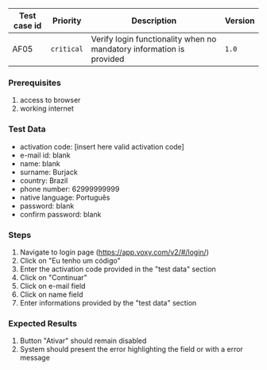 Test case id | Priority | Description | Version
---|---|---|---
AF05 | `critical` | Verify login functionality when no mandatory information is provided| `1.0`

### Prerequisites
1. access to browser
2. working internet

### Test Data
* activation code: [insert here valid activation code]
* e-mail id: blank
* name: blank
* surname: Burjack
* country: Brazil
* phone number: 62999999999
* native language: Português
* password: blank
* confirm password: blank

### Steps
1. Navigate to login page (https://app.voxy.com/v2/#/login/)
2. Click on "Eu tenho um código"
3. Enter the activation code provided in the "test data" section
4. Click on "Continuar"
5. Click on e-mail field
6. Click on name field
7. Enter informations provided by the "test data" section

### Expected Results
1. Button "Ativar" should remain disabled
2. System should present the error highlighting the field or with a error message
